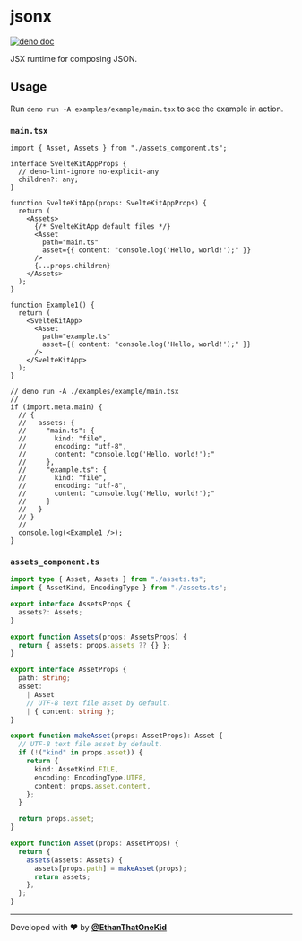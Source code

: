 # jsonx

[![deno doc](https://doc.deno.land/badge.svg)](https://deno.land/x/jsonx)

JSX runtime for composing JSON.

## Usage

Run `deno run -A examples/example/main.tsx` to see the example in action.

### `main.tsx`

```tsx
import { Asset, Assets } from "./assets_component.ts";

interface SvelteKitAppProps {
  // deno-lint-ignore no-explicit-any
  children?: any;
}

function SvelteKitApp(props: SvelteKitAppProps) {
  return (
    <Assets>
      {/* SvelteKitApp default files */}
      <Asset
        path="main.ts"
        asset={{ content: "console.log('Hello, world!');" }}
      />
      {...props.children}
    </Assets>
  );
}

function Example1() {
  return (
    <SvelteKitApp>
      <Asset
        path="example.ts"
        asset={{ content: "console.log('Hello, world!');" }}
      />
    </SvelteKitApp>
  );
}

// deno run -A ./examples/example/main.tsx
//
if (import.meta.main) {
  // {
  //   assets: {
  //     "main.ts": {
  //       kind: "file",
  //       encoding: "utf-8",
  //       content: "console.log('Hello, world!');"
  //     },
  //     "example.ts": {
  //       kind: "file",
  //       encoding: "utf-8",
  //       content: "console.log('Hello, world!');"
  //     }
  //   }
  // }
  //
  console.log(<Example1 />);
}
```

### `assets_component.ts`

```ts
import type { Asset, Assets } from "./assets.ts";
import { AssetKind, EncodingType } from "./assets.ts";

export interface AssetsProps {
  assets?: Assets;
}

export function Assets(props: AssetsProps) {
  return { assets: props.assets ?? {} };
}

export interface AssetProps {
  path: string;
  asset:
    | Asset
    // UTF-8 text file asset by default.
    | { content: string };
}

export function makeAsset(props: AssetProps): Asset {
  // UTF-8 text file asset by default.
  if (!("kind" in props.asset)) {
    return {
      kind: AssetKind.FILE,
      encoding: EncodingType.UTF8,
      content: props.asset.content,
    };
  }

  return props.asset;
}

export function Asset(props: AssetProps) {
  return {
    assets(assets: Assets) {
      assets[props.path] = makeAsset(props);
      return assets;
    },
  };
}
```

---

Developed with ❤️ by [**@EthanThatOneKid**](https://etok.codes/)
